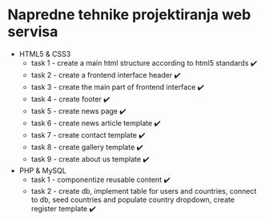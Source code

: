 # Napredne tehnike projektiranja web servisa

* HTML5 & CSS3
    * task 1 - create a main html structure according to html5 standards ✔️
    * task 2 - create a frontend interface header ✔️
    * task 3 - create the main part of frontend interface ✔️
    * task 4 - create footer ✔️
    * task 5 - create news page ✔️
    * task 6 - create news article template ✔️
    * task 7 - create contact template ✔️
    * task 8 - create gallery template ✔️
    * task 9 - create about us template ✔️
* PHP & MySQL
    * task 1 - componentize reusable content ✔️
    * task 2 - create db, implement table for users and countries, connect to db, seed countries and populate country dropdown, create register template ✔️